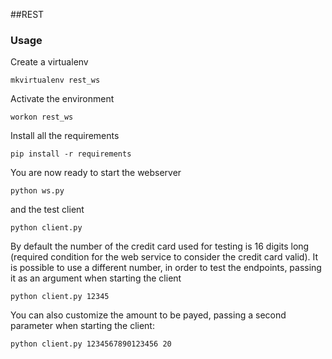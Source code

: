 ##REST
### Usage

Create a virtualenv

`mkvirtualenv rest_ws`

Activate the environment

`workon rest_ws`

Install all the requirements

`pip install -r requirements`

You are now ready to start the webserver

`python ws.py`

and the test client

`python client.py`

By default the number of the credit card used for testing is 16 digits long (required condition for the web service to consider the credit card valid). It is possible to use a different number, in order to test the endpoints, passing it as an argument when starting the client

`python client.py 12345`

You can also customize the amount to be payed, passing a second parameter when starting the client:

`python client.py 1234567890123456 20`
